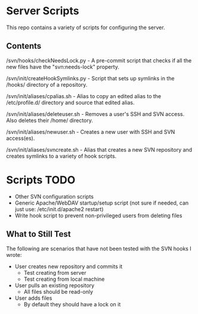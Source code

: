 # Server Scripts
This repo contains a variety of scripts for configuring the server.

## Contents
/svn/hooks/checkNeedsLock.py - A pre-commit script that checks if all the new files have the "svn:needs-lock" property.

/svn/init/createHookSymlinks.py - Script that sets up symlinks in the /hooks/ directory of a repository.

/svn/init/aliases/cpalias.sh - Alias to copy an edited alias to the /etc/profile.d/ directory and source that edited alias.

/svn/init/aliases/deleteuser.sh - Removes a user's SSH and SVN access. Also deletes their /home/ directory.

/svn/init/aliases/newuser.sh - Creates a new user with SSH and SVN access(es).

/svn/init/aliases/svncreate.sh - Alias that creates a new SVN repository and creates symlinks to a variety of hook scripts.

# Scripts TODO
- Other SVN configuration scripts
- Generic Apache/WebDAV startup/setup script (not sure if needed, can just use: /etc/init.d/apache2 restart)
- Write hook script to prevent non-privileged users from deleting files

## What to Still Test
The following are scenarios that have not been tested with the SVN hooks I wrote:
- User creates new repository and commits it
  - Test creating from server
  - Test creating from local machine
- User pulls an existing repository
  - All files should be read-only
- User adds files
  - By default they should have a lock on it
